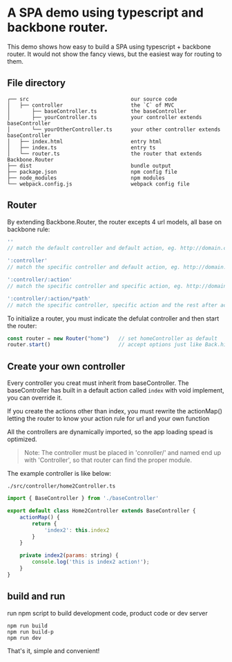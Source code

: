 # A SPA demo using typescript and backbone router.

This demo shows how easy to build a SPA using typescript + backbone router.
It would not show the fancy views, but the easiest way for routing to them.

## File directory

```
┌── src                                 our source code
│   ├── controller                      the `C` of MVC
│       ├── baseController.ts           the baseController
│       ├── yourController.ts           your controller extends baseController  
│       └── yourOtherController.ts      your other controller extends baseController
│   ├── index.html                      entry html
│   ├── index.ts                        entry ts
│   └── router.ts                       the router that extends Backbone.Router
├── dist                                bundle output
├── package.json                        npm config file
├── node_modules                        npm modules
└── webpack.config.js                   webpack config file
```

## Router

By extending Backbone.Router, the router excepts 4 url models, all base on backbone rule: 

```javascript
''                              
// match the default controller and default action, eg. http://domain.com/

':controller'                   
// match the specific controller and default action, eg. http://domain.com/home

':controller/:action'           
// match the specific controller and specific action, eg. http://domain.com/home/index

':controller/:action/*path'     
// match the specific controller, specific action and the rest after action, eg. http://domain.com/home/index?x=y or http://domain.com/home/index/1
```

To initialize a router, you must indicate the defulat controller and then start the router:

```javascript
const router = new Router("home")   // set homeController as default
router.start()                      // accept options just like Back.history.start();
```


## Create your own controller

Every controller you creat must inherit from baseController.
The baseController has built in a default action called `index` with void implement, you can override it.

If you create the actions other than index, you must rewrite the actionMap() letting the router to know your action rule for url and your own function

All the controllers are dynamically imported, so the app loading spead is optimized.

> Note: The controller must be placed in 'conroller/' and named end up with 'Controller', so that router can find the proper module.

The example controller is like below: 

`./src/controller/home2Controller.ts`

```javascript
import { BaseController } from './baseController'

export default class Home2Controller extends BaseController {
    actionMap() {
        return {
            'index2': this.index2
        }
    }

    private index2(params: string) {
        console.log('this is index2 action!');
    }
}
```

## build and run

run npm script to build development code, product code or dev server

```
npm run build
npm run build-p
npm run dev
```

That's it, simple and convenient!